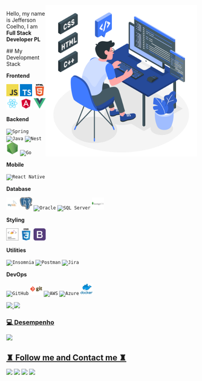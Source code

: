 <img src="/computerlogo.svg" min-width="400px" max-width="400px" width="400px" align="right" alt="Computador ">

<p align="left"> 
  Hello, my name is Jefferson Coelho,  I am <strong>Full Stack Developer PL</strong> <br>
   
</p>
## My Development Stack


**Frontend**

<code><img height="32" src="https://raw.githubusercontent.com/github/explore/80688e429a7d4ef2fca1e82350fe8e3517d3494d/topics/javascript/javascript.png" alt="JavaScript"/></code>
<code><img height="32" src="https://raw.githubusercontent.com/github/explore/80688e429a7d4ef2fca1e82350fe8e3517d3494d/topics/typescript/typescript.png" alt="TypeScript"/></code>
<code><img height="32" src="https://raw.githubusercontent.com/github/explore/80688e429a7d4ef2fca1e82350fe8e3517d3494d/topics/html/html.png" alt="HTML5"/></code>
<code><img height="32" src="https://raw.githubusercontent.com/github/explore/80688e429a7d4ef2fca1e82350fe8e3517d3494d/topics/react/react.png" alt="React"/></code>
<code><img height="32" src="https://raw.githubusercontent.com/github/explore/80688e429a7d4ef2fca1e82350fe8e3517d3494d/topics/angular/angular.png" alt="Angular"/></code>
<code><img height="32" src="https://raw.githubusercontent.com/github/explore/80688e429a7d4ef2fca1e82350fe8e3517d3494d/topics/vue/vue.png" alt="Vue"/></code>

**Backend**

<code><img height="32" src="https://img.icons8.com/color/344/spring-logo.png" alt="Spring"/></code>
<code><img height="32" src="https://img.icons8.com/dusk/2x/java-coffee-cup-logo.png" alt="Java"/></code>
<code><img height="32" src="https://docs.nestjs.com/assets/logo-small.svg" alt="Nest"/></code>
<code><img height="32" src="https://raw.githubusercontent.com/github/explore/80688e429a7d4ef2fca1e82350fe8e3517d3494d/topics/nodejs/nodejs.png" alt="Node.js"/></code>
<code><img height="32" src="https://img.icons8.com/color/344/golang.png" alt="Go"/></code>

**Mobile**

<code><img height="32" src="https://reactnative.dev/img/header_logo.svg" alt="React Native"/></code>

**Database**

<code><img height="32" src="https://raw.githubusercontent.com/github/explore/80688e429a7d4ef2fca1e82350fe8e3517d3494d/topics/mysql/mysql.png" alt="MySQL"/></code>
<code><img height="32" src="https://raw.githubusercontent.com/github/explore/80688e429a7d4ef2fca1e82350fe8e3517d3494d/topics/postgresql/postgresql.png" alt="PostgreSQL"/></code>
<code><img height="32" src="https://img.icons8.com/color/452/oracle-logo.png" alt="Oracle"/></code>
<code><img height="32" src="https://img.icons8.com/color/452/microsoft-sql-server.png" alt="SQL Server"/></code>
<code><img height="32" src="https://raw.githubusercontent.com/github/explore/80688e429a7d4ef2fca1e82350fe8e3517d3494d/topics/mongodb/mongodb.png" alt="MongoDB"/></code>


**Styling**

<code><img height="32" src="https://raw.githubusercontent.com/github/explore/80688e429a7d4ef2fca1e82350fe8e3517d3494d/topics/styled-components/styled-components.png" alt="styled-components"/></code>
<code><img height="32" src="https://raw.githubusercontent.com/github/explore/80688e429a7d4ef2fca1e82350fe8e3517d3494d/topics/css/css.png" alt="CSS"/></code>
<code><img height="32" src="https://raw.githubusercontent.com/github/explore/80688e429a7d4ef2fca1e82350fe8e3517d3494d/topics/bootstrap/bootstrap.png" alt="Bootstrap"/></code>


**Utilities**

<code><img height="32" src="https://dashboard.snapcraft.io/site_media/appmedia/2018/04/twitter-card-icon.png" alt="Insomnia"/></code>
<code><img height="32" src="https://user-images.githubusercontent.com/2676579/34940598-17cc20f0-f9be-11e7-8c6d-f0190d502d64.png" alt="Postman"/></code>
<code><img height="32" src="https://img.icons8.com/color/452/jira.png" alt="Jira"/></code>


**DevOps**

<code><img height="32" src="https://cdn3.iconfinder.com/data/icons/inficons/512/github.png" alt="GitHub"/></code>
<code><img height="32" src="https://raw.githubusercontent.com/github/explore/80688e429a7d4ef2fca1e82350fe8e3517d3494d/topics/git/git.png" alt="Git"/></code>
<code><img height="32" src="https://cdn.iconscout.com/icon/free/png-256/aws-1869025-1583149.png" alt="AWS"/></code>
<code><img height="32" src="https://azure.microsoft.com/svghandler/boards-templates?pa=in&wt.mc_id=AID3019733_QSG_EML_402875" alt="Azure"/></code>
<code><img height="32" src="https://raw.githubusercontent.com/github/explore/80688e429a7d4ef2fca1e82350fe8e3517d3494d/topics/docker/docker.png" alt="Docker"/></code>


<div >
  <a href="https://github.com/BioJJ">
  <img height="180em" src="https://github-readme-stats.vercel.app/api?username=BioJJ&show_icons=true&theme=dracula&include_all_commits=true&count_private=true"/>
  <img height="180em" src="https://github-readme-stats.vercel.app/api/top-langs/?username=BioJJ&layout=compact&langs_count=15&theme=dracula"/>
</div>

### 💻 Desempenho

<div>
  <img src="https://github-profile-summary-cards.vercel.app/api/cards/profile-details?username=biojj&amp;theme=radical">
</div>




## ♜ Follow me and Contact me ♜
<p align="left">
  <a href="mailto:bio.jeffcoelho@gmail.com" alt="Gmail">
  <img src="https://img.shields.io/badge/-Gmail-FF0000?style=flat-square&labelColor=FF0000&logo=gmail&logoColor=white&link=bio.jeffcoelho@gmail.com" /></a>

  <a href="https://www.linkedin.com/in/jefferson-coelho/" alt="Linkedin">
  <img src="https://img.shields.io/badge/-Linkedin-0e76a8?style=flat-square&logo=Linkedin&logoColor=white&link=https://www.linkedin.com/in/jefferson-coelho/" /></a>

  
  <a href="https://www.instagram.com/bio_jefferson/" alt="Instagram">
  <img src="https://img.shields.io/badge/-Instagram-DF0174?style=flat-square&labelColor=DF0174&logo=instagram&logoColor=white&link=https://www.instagram.com/bio_jefferson/"/></a>

  <a href="https://api.whatsapp.com/send?phone=55092984549675&text=Olá%20Jefferson%Coelho,%20tudo%20bem?" alt="WhatsApp">
  <img src="https://img.shields.io/badge/-WhatsApp-25d366?style=flat-square&labelColor=25d366&logo=whatsapp&logoColor=white"/> </a>
</p> 
